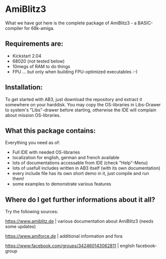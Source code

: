 # AmiBlitz3
What we have got here is the complete package of AmiBlitz3 - a BASIC-compiler for 68k-amiga.

## Requirements are:
- Kickstart 2.04
- 68020 (not tested below)
- 10megs of RAM to do things
- FPU ... but only when building FPU-optimized executables :-)

## Installation:
To get started with AB3, just download the repository and extract it somewhere on your harddisk.
You may copy the OS-libraries in Libs-Drawer to system's "Libs"-drawer before starting, otherwise the IDE will complain about mission OS-libraries.

## What this package contains:
Everything you need as of:
- Full IDE with needed OS-libraries
- localization for english, german and french available
- lots of documentations accessable from IDE (check "Help"-Menu)
- lots of usefull includes written in AB3 itself (with its own documentation)
- every include file has its own short demo in it, just compile and run them!
- some examples to demonstrate various features

## Where do I get further informations about it all?
Try the following sources:

https://www.amiblitz.de                         | various documentation about AmiBlitz3 (needs some updates)

https://www.amiforce.de                         | additional information and fora

https://www.facebook.com/groups/342460143062811 | english facebook-group
